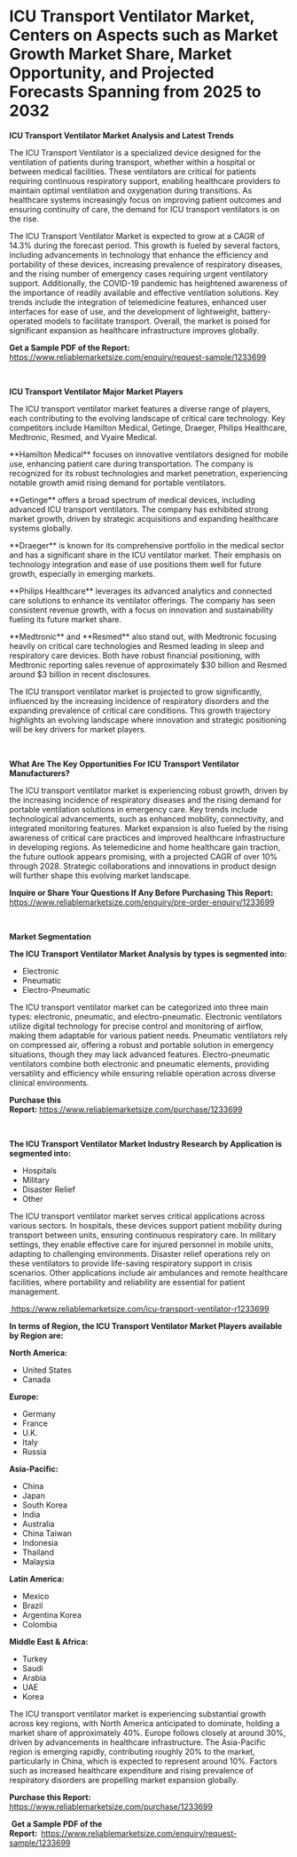 <p><h1>ICU Transport Ventilator Market, Centers on Aspects such as Market Growth Market Share, Market Opportunity, and Projected Forecasts Spanning from 2025 to 2032</h1></p><p><strong>ICU Transport Ventilator Market Analysis and Latest Trends</strong></p>
<p><p>The ICU Transport Ventilator is a specialized device designed for the ventilation of patients during transport, whether within a hospital or between medical facilities. These ventilators are critical for patients requiring continuous respiratory support, enabling healthcare providers to maintain optimal ventilation and oxygenation during transitions. As healthcare systems increasingly focus on improving patient outcomes and ensuring continuity of care, the demand for ICU transport ventilators is on the rise.</p><p>The ICU Transport Ventilator Market is expected to grow at a CAGR of 14.3% during the forecast period. This growth is fueled by several factors, including advancements in technology that enhance the efficiency and portability of these devices, increasing prevalence of respiratory diseases, and the rising number of emergency cases requiring urgent ventilatory support. Additionally, the COVID-19 pandemic has heightened awareness of the importance of readily available and effective ventilation solutions. Key trends include the integration of telemedicine features, enhanced user interfaces for ease of use, and the development of lightweight, battery-operated models to facilitate transport. Overall, the market is poised for significant expansion as healthcare infrastructure improves globally.</p></p>
<p><strong>Get a Sample PDF of the Report:&nbsp;</strong> <a href="https://www.reliablemarketsize.com/enquiry/request-sample/1233699?utm_campaign=3271&utm_medium=2&utm_source=Github&utm_content=ia&utm_term=14042025&utm_id=icu-transport-ventilator">https://www.reliablemarketsize.com/enquiry/request-sample/1233699</a></p>
<p>&nbsp;</p>
<p><strong>ICU Transport Ventilator Major Market Players</strong></p>
<p><p>The ICU transport ventilator market features a diverse range of players, each contributing to the evolving landscape of critical care technology. Key competitors include Hamilton Medical, Getinge, Draeger, Philips Healthcare, Medtronic, Resmed, and Vyaire Medical.</p><p>**Hamilton Medical** focuses on innovative ventilators designed for mobile use, enhancing patient care during transportation. The company is recognized for its robust technologies and market penetration, experiencing notable growth amid rising demand for portable ventilators.</p><p>**Getinge** offers a broad spectrum of medical devices, including advanced ICU transport ventilators. The company has exhibited strong market growth, driven by strategic acquisitions and expanding healthcare systems globally.</p><p>**Draeger** is known for its comprehensive portfolio in the medical sector and has a significant share in the ICU ventilator market. Their emphasis on technology integration and ease of use positions them well for future growth, especially in emerging markets.</p><p>**Philips Healthcare** leverages its advanced analytics and connected care solutions to enhance its ventilator offerings. The company has seen consistent revenue growth, with a focus on innovation and sustainability fueling its future market share.</p><p>**Medtronic** and **Resmed** also stand out, with Medtronic focusing heavily on critical care technologies and Resmed leading in sleep and respiratory care devices. Both have robust financial positioning, with Medtronic reporting sales revenue of approximately $30 billion and Resmed around $3 billion in recent disclosures.</p><p>The ICU transport ventilator market is projected to grow significantly, influenced by the increasing incidence of respiratory disorders and the expanding prevalence of critical care conditions. This growth trajectory highlights an evolving landscape where innovation and strategic positioning will be key drivers for market players.</p></p>
<p>&nbsp;</p>
<p><strong>What Are The Key Opportunities For ICU Transport Ventilator Manufacturers?</strong></p>
<p><p>The ICU transport ventilator market is experiencing robust growth, driven by the increasing incidence of respiratory diseases and the rising demand for portable ventilation solutions in emergency care. Key trends include technological advancements, such as enhanced mobility, connectivity, and integrated monitoring features. Market expansion is also fueled by the rising awareness of critical care practices and improved healthcare infrastructure in developing regions. As telemedicine and home healthcare gain traction, the future outlook appears promising, with a projected CAGR of over 10% through 2028. Strategic collaborations and innovations in product design will further shape this evolving market landscape.</p></p>
<p><strong>Inquire or Share Your Questions If Any Before Purchasing This Report:</strong> <a href="https://www.reliablemarketsize.com/enquiry/pre-order-enquiry/1233699?utm_campaign=3271&utm_medium=2&utm_source=Github&utm_content=ia&utm_term=14042025&utm_id=icu-transport-ventilator">https://www.reliablemarketsize.com/enquiry/pre-order-enquiry/1233699</a></p>
<p>&nbsp;</p>
<p><strong>Market Segmentation</strong></p>
<p><strong>The ICU Transport Ventilator Market Analysis by types is segmented into:</strong></p>
<p><ul><li>Electronic</li><li>Pneumatic</li><li>Electro-Pneumatic</li></ul></p>
<p><p>The ICU transport ventilator market can be categorized into three main types: electronic, pneumatic, and electro-pneumatic. Electronic ventilators utilize digital technology for precise control and monitoring of airflow, making them adaptable for various patient needs. Pneumatic ventilators rely on compressed air, offering a robust and portable solution in emergency situations, though they may lack advanced features. Electro-pneumatic ventilators combine both electronic and pneumatic elements, providing versatility and efficiency while ensuring reliable operation across diverse clinical environments.</p></p>
<p><strong>Purchase this Report:&nbsp;</strong><a href="https://www.reliablemarketsize.com/purchase/1233699?utm_campaign=3271&utm_medium=2&utm_source=Github&utm_content=ia&utm_term=14042025&utm_id=icu-transport-ventilator">https://www.reliablemarketsize.com/purchase/1233699</a></p>
<p>&nbsp;</p>
<p><strong>The ICU Transport Ventilator Market Industry Research by Application is segmented into:</strong></p>
<p><ul><li>Hospitals</li><li>Military</li><li>Disaster Relief</li><li>Other</li></ul></p>
<p><p>The ICU transport ventilator market serves critical applications across various sectors. In hospitals, these devices support patient mobility during transport between units, ensuring continuous respiratory care. In military settings, they enable effective care for injured personnel in mobile units, adapting to challenging environments. Disaster relief operations rely on these ventilators to provide life-saving respiratory support in crisis scenarios. Other applications include air ambulances and remote healthcare facilities, where portability and reliability are essential for patient management.</p></p>
<p><a href="https://www.reliablemarketsize.com/icu-transport-ventilator-r1233699?utm_campaign=3271&utm_medium=2&utm_source=Github&utm_content=ia&utm_term=14042025&utm_id=icu-transport-ventilator">&nbsp;https://www.reliablemarketsize.com/icu-transport-ventilator-r1233699</a></p>
<p><strong>In terms of Region, the ICU Transport Ventilator Market Players available by Region are:</strong></p>
<p>
    <p> <strong> North America: </strong>
        <ul>
            <li>United States</li>
            <li>Canada</li>
        </ul>
        </p> 
    <p> <strong> Europe: </strong>
        <ul>
            <li>Germany</li>
            <li>France</li>
            <li>U.K.</li>
            <li>Italy</li>
            <li>Russia</li>
        </ul>
        </p> 
    <p> <strong> Asia-Pacific: </strong>
        <ul>
            <li>China</li>
            <li>Japan</li>
            <li>South Korea</li>
            <li>India</li>
            <li>Australia</li>
            <li>China Taiwan</li>
            <li>Indonesia</li>
            <li>Thailand</li>
            <li>Malaysia</li>
        </ul>
        </p> 
    <p> <strong> Latin America: </strong>
        <ul>
            <li>Mexico</li>
            <li>Brazil</li>
            <li>Argentina Korea</li>
            <li>Colombia</li>
        </ul>
        </p> 
    <p> <strong> Middle East & Africa: </strong>
        <ul>
            <li>Turkey</li>
            <li>Saudi</li>
            <li>Arabia</li>
            <li>UAE</li>
            <li>Korea</li>
        </ul>
    </p>
    </p>
<p><p>The ICU transport ventilator market is experiencing substantial growth across key regions, with North America anticipated to dominate, holding a market share of approximately 40%. Europe follows closely at around 30%, driven by advancements in healthcare infrastructure. The Asia-Pacific region is emerging rapidly, contributing roughly 20% to the market, particularly in China, which is expected to represent around 10%. Factors such as increased healthcare expenditure and rising prevalence of respiratory disorders are propelling market expansion globally.</p></p>
<p><strong>Purchase this Report: </strong><a href="https://www.reliablemarketsize.com/purchase/1233699?utm_campaign=3271&utm_medium=2&utm_source=Github&utm_content=ia&utm_term=14042025&utm_id=icu-transport-ventilator">https://www.reliablemarketsize.com/purchase/1233699</a></p>
<p>&nbsp;<strong>Get a Sample PDF of the Report:&nbsp;&nbsp;</strong><a href="https://www.reliablemarketsize.com/enquiry/request-sample/1233699?utm_campaign=3271&utm_medium=2&utm_source=Github&utm_content=ia&utm_term=14042025&utm_id=icu-transport-ventilator">https://www.reliablemarketsize.com/enquiry/request-sample/1233699</a></p>
<p><strong></strong></p>
<p><p></p><p></p><p></p></p>